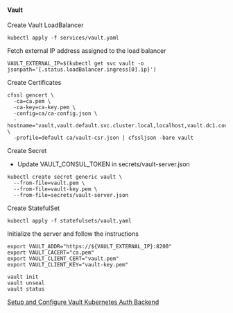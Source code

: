 #### Vault
Create Vault LoadBalancer
```
kubectl apply -f services/vault.yaml
```
Fetch external IP address assigned to the load balancer
```
VAULT_EXTERNAL_IP=$(kubectl get svc vault -o jsonpath='{.status.loadBalancer.ingress[0].ip}')
```
Create Certificates
```
cfssl gencert \
  -ca=ca.pem \
  -ca-key=ca-key.pem \
  -config=ca/ca-config.json \
  -hostname="vault,vault.default.svc.cluster.local,localhost,vault.dc1.consul,vault.service.consul,127.0.0.1,${VAULT_EXTERNAL_IP}" \
  -profile=default ca/vault-csr.json | cfssljson -bare vault
```
Create Secret
 - Update VAULT_CONSUL_TOKEN in secrets/vault-server.json
```
kubectl create secret generic vault \
  --from-file=vault.pem \
  --from-file=vault-key.pem \
  --from-file=secrets/vault-server.json
```
Create StatefulSet
```
kubectl apply -f statefulsets/vault.yaml
```
Initialize the server and follow the instructions
```
export VAULT_ADDR="https://${VAULT_EXTERNAL_IP}:8200"
export VAULT_CACERT="ca.pem"
export VAULT_CLIENT_CERT="vault.pem"
export VAULT_CLIENT_KEY="vault-key.pem"

vault init
vault unseal
vault status
```

[Setup and Configure Vault Kubernetes Auth Backend](https://github.com/jsmickey/kubernetes-consul-vault/blob/master/docs/kubernetes-auth.md)
